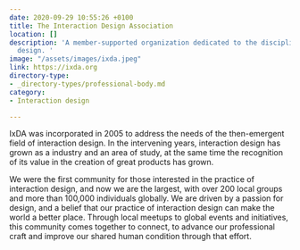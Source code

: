 ```yaml
---
date: 2020-09-29 10:55:26 +0100
title: The Interaction Design Association
location: []
description: 'A member-supported organization dedicated to the discipline of interaction
  design. '
image: "/assets/images/ixda.jpeg"
link: https://ixda.org
directory-type:
- _directory-types/professional-body.md
category:
- Interaction design

---
```

IxDA was incorporated in 2005 to address the needs of the then-emergent field of interaction design. In the intervening years, interaction design has grown as a industry and an area of study, at the same time the recognition of its value in the creation of great products has grown.

We were the first community for those interested in the practice of interaction design, and now we are the largest, with over 200 local groups and more than 100,000 individuals globally. We are driven by a passion for design, and a belief that our practice of interaction design can make the world a better place. Through local meetups to global events and initiatives, this community comes together to connect, to advance our professional craft and improve our shared human condition through that effort.